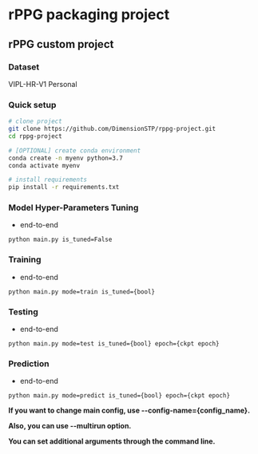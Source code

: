 # rPPG packaging project

## rPPG custom project

### Dataset
VIPL-HR-V1
Personal

### Quick setup

```bash
# clone project
git clone https://github.com/DimensionSTP/rppg-project.git
cd rppg-project

# [OPTIONAL] create conda environment
conda create -n myenv python=3.7
conda activate myenv

# install requirements
pip install -r requirements.txt
```

### Model Hyper-Parameters Tuning

* end-to-end
```shell
python main.py is_tuned=False
```

### Training

* end-to-end
```shell
python main.py mode=train is_tuned={bool}
```

### Testing

* end-to-end
```shell
python main.py mode=test is_tuned={bool} epoch={ckpt epoch}
```

### Prediction

* end-to-end
```shell
python main.py mode=predict is_tuned={bool} epoch={ckpt epoch}
```

__If you want to change main config, use --config-name={config_name}.__

__Also, you can use --multirun option.__

__You can set additional arguments through the command line.__
